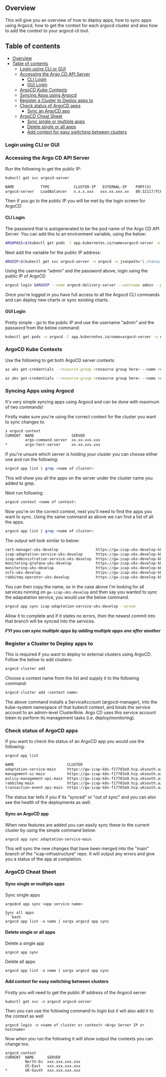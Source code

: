 ## Overview

This will give you an overview of how to deploy apps, how to sync apps using Argocd, how to get the context for each argocd cluster and also how to add the context to your argocd cli tool.

## Table of contents
- [Overview](#overview)
- [Table of contents](#table-of-contents)
  - [Login using CLI or GUI](#login-using-cli-or-gui)
  - [Accessing the Argo CD API Server](#accessing-the-argo-cd-api-server)
    - [CLI Login](#cli-login)
    - [GUI Login](#gui-login)
  - [ArgoCD Kube Contexts](#argocd-kube-contexts)
  - [Syncing Apps using Argocd](#syncing-apps-using-argocd)
  - [Register a Cluster to Deploy apps to](#register-a-cluster-to-deploy-apps-to)
  - [Check status of ArgoCD apps](#check-status-of-argocd-apps)
    - [Sync an ArgoCD app](#sync-an-argocd-app)
  - [ArgoCD Cheat Sheet](#argocd-cheat-sheet)
    - [Sync single or multiple apps](#sync-single-or-multiple-apps)
    - [Delete single or all apps](#delete-single-or-all-apps)
    - [Add context for easy switching between clusters](#add-context-for-easy-switching-between-clusters)

### Login using CLI or GUI

### Accessing the Argo CD API Server

Run the following to get the public IP:

```bash
kubectl get svc argocd-server

NAME            TYPE           CLUSTER-IP   EXTERNAL-IP    PORT(S)                      AGE
argocd-server   LoadBalancer   x.x.x.xxx   xxx.xx.xxx.xx   80:32117/TCP,443:30284/TCP   4d1h
```

Then if you go to the public IP you will be met by the login screen for ArgoCD

#### CLI Login

The password that is autogenerated to be the pod name of the Argo CD API Server. You can add this to an environment variable, using the below:

```bash
ARGOPASS=$(kubectl get pods -l app.kubernetes.io/name=argocd-server -o name -n argocd | cut -d'/' -f 2)
```

Next add the variable for the public IP address:

```bash
ARGOIP=$(kubectl get svc argocd-server -n argocd -o jsonpath="{.status.loadBalancer.ingress[*].ip}")
```

Using the username "admin" and the password above, login using the public IP of ArgoCD

```bash
argocd login $ARGOIP --name argocd-delivery-server --username admin --password $ARGOPASS --insecure
```

Once you're logged in you have full access to all the Argocd CLI commands and can deploy new charts or sync existing charts.

#### GUI Login

Pretty simple - go to the public IP and use the username "admin" and the password from the below command:

```bash
kubectl get pods -n argocd -l app.kubernetes.io/name=argocd-server -o name | cut -d'/' -f 2
```

### ArgoCD Kube Contexts

Use the following to get both ArgoCD server contexts

```bash
az aks get-credentials --resource-group <resource group here> --name <cluster name here>

az aks get-credentials --resource-group <resource group here> --name <cluster name here>
```

### Syncing Apps using Argocd 

It's very simple syncing apps using Argocd and can be done with maximum of two commands!

Firstly make sure you're using the correct context for the cluster you want to sync changes to.

```bash
❯ argocd context
CURRENT  NAME                 SERVER
         argo-command-server  xx.xx.xxx.xxx
*        argo-test-server     xx.xx.xxx.xxx
```

If you're unsure which server is holding your cluster you can choose either one and run the following:

```bash
argocd app list | grep <name of cluster>
```

This will show you all the apps on the server under the cluster name you added to grep.

Next run following:

```bash
argocd context <name of context>
```

Now you're on the correct context, next you'll need to find the apps you want to sync. Using the same command as above we can find a list of all the apps.

```bash
argocd app list | grep <name of cluster>
```

The output will look similar to below: 

```bash
cert-manager-uks-develop                 https://gw-icap-uks-develop-k8s-856ef0c3.hcp.uksouth.azmk8s.io:443       default                  default  OutOfSync  Healthy      <none>      SharedResourceWarning(6)            https://github.com/filetrust/icap-infrastructure  cert-manager-chart       develop
icap-adaptation-service-uks-develop      https://gw-icap-uks-develop-k8s-856ef0c3.hcp.uksouth.azmk8s.io:443       icap-adaptation          default  OutOfSync  Healthy      <none>      <none>                              https://github.com/filetrust/icap-infrastructure  adaptation               develop
icap-administration-service-uks-develop  https://gw-icap-uks-develop-k8s-856ef0c3.hcp.uksouth.azmk8s.io:443       icap-administration      default  Synced     Healthy      <none>      <none>                              https://github.com/filetrust/icap-infrastructure  administration           develop
monitoring-grafana-uks-develop           https://gw-icap-uks-develop-k8s-856ef0c3.hcp.uksouth.azmk8s.io:443       icap-central-monitoring  default  OutOfSync  Degraded     <none>      <none>                              https://github.com/filetrust/icap-infrastructure  helm-charts/grafana/     develop
monitoring-uks-develop                   https://gw-icap-uks-develop-k8s-856ef0c3.hcp.uksouth.azmk8s.io:443       icap-central-monitoring  default  Synced     Progressing  <none>      <none>                              https://github.com/filetrust/icap-infrastructure  helm-charts/prometheus   develop
ncfs-uks-develop                         https://gw-icap-uks-develop-k8s-856ef0c3.hcp.uksouth.azmk8s.io:443       icap-ncfs                default  OutOfSync  Missing      <none>      <none>                              https://github.com/filetrust/icap-infrastructure  ncfs                     develop
rabbitmq-operator-uks-develop            https://gw-icap-uks-develop-k8s-856ef0c3.hcp.uksouth.azmk8s.io:443       icap-rabbit-operator     default  OutOfSync  Healthy      <none>      <none>                              https://github.com/filetrust/icap-infrastructure  rabbitmq-operator        develop
```

You can then copy the name, so in the case above I'm looking for all services running on ```gw-icap-uks-develop``` and then say you wanted to sync the adapatation service, you would use the below command.

```bash
argocd app sync icap-adaptation-service-uks-develop --prune
```

Allow it to complete and if it states no errors, then the newest commit into that branch will be synced into the services.

***FYI you can sync multiple apps by adding multiple apps one after another***

### Register a Cluster to Deploy apps to

This is required if you want to deploy to external clusters using ArgoCD. Follow the below to add clusters:

```bash
argocd cluster add
```

Choose a context name from the list and supply it to the following command:

```bash
argocd cluster add <context name>
```

The above command installs a ServiceAccount (argocd-manager), into the kube-system namespace of that kubectl context, and binds the service account to an admin-level ClusterRole. Argo CD uses this service account token to perform its management tasks (i.e. deploy/monitoring).


### Check status of ArgoCD apps

If you want to check the status of an ArgoCD app you would use the following:
```bash
argocd app list 

NAME                        CLUSTER                                                 NAMESPACE              PROJECT  STATUS     HEALTH    SYNCPOLICY  CONDITIONS  REPO                                              PATH                   TARGET
adaptation-service-main     https://gw-icap-k8s-f17703a9.hcp.uksouth.azmk8s.io:443  icap-adaptation        default  Synced     Healthy   <none>      <none>      https://github.com/filetrust/icap-infrastructure  adaptation             main
management-ui-main          https://gw-icap-k8s-f17703a9.hcp.uksouth.azmk8s.io:443  management-ui          default  Synced     Healthy   <none>      <none>      https://github.com/filetrust/icap-infrastructure  management-ui          main
policy-management-api-main  https://gw-icap-k8s-f17703a9.hcp.uksouth.azmk8s.io:443  icap-adaptation        default  Synced     Degraded  <none>      <none>      https://github.com/filetrust/icap-infrastructure  policy-management-api  main
rabbitmq-main               https://gw-icap-k8s-f17703a9.hcp.uksouth.azmk8s.io:443  icap-adaptation        default  Synced     Healthy   <none>      <none>      https://github.com/filetrust/icap-infrastructure  rabbitmq               main
transaction-event-api-main  https://gw-icap-k8s-f17703a9.hcp.uksouth.azmk8s.io:443  transaction-event-api  default  OutOfSync  Healthy   <none>      <none>      https://github.com/filetrust/icap-infrastructure  transactioneventapi    main
```

The status bar tells if you if its "synced" or "out of sync" and you can also see the health of the deployments as well.

#### Sync an ArgoCD app

When new features are added you can easily sync these to the current cluster by using the simple command below:

```bash
argocd app sync adaptation-service-main
```

This will sync the new changes that have been merged into the "main" branch of the "icap-infrastructure" repo. It will output any errors and give you a status of the app at completion.

### ArgoCD Cheat Sheet

#### Sync single or multiple apps 

Sync single apps
```
argodcd app sync <app service name>

Sync all apps
```bash
argocd app list -o name | xargs argocd app sync
```

#### Delete single or all apps

Delete a single app
```
argocd app sync
```

Delete all apps
```
argocd app list -o name | xargs argocd app sync
```

#### Add context for easy switching between clusters

Firstly you will need to get the public IP address of the Argocd server

```
kubectl get svc -n argocd argocd-server
```

Then you can use the following command to login but it will also add it to the context as well

```
argocd login -n <name of cluster or context> <Argo Server IP or hostname>
```
Now when you run the following it will show output the contexts you can change too. 
```
argocd context
CURRENT  NAME      SERVER
         North-Eu  xxx.xxx.xxx.xxx
         US-East   xxx.xxx.xxx.xxx
*        UK-South  xxx.xxx.xxx.xxx
```